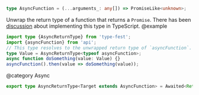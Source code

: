 ``` typescript
type AsyncFunction = (...arguments_: any[]) => PromiseLike<unknown>;
```

Unwrap the return type of a function that returns a `Promise`.
There has been [discussion](https://github.com/microsoft/TypeScript/pull/35998) about implementing this type in TypeScript.
@example

``` ts
import type {AsyncReturnType} from 'type-fest';
import {asyncFunction} from 'api';
// This type resolves to the unwrapped return type of `asyncFunction`.
type Value = AsyncReturnType<typeof asyncFunction>;
async function doSomething(value: Value) {}
asyncFunction().then(value => doSomething(value));
```

@category Async

``` typescript
export type AsyncReturnType<Target extends AsyncFunction> = Awaited<ReturnType<Target>>;
```